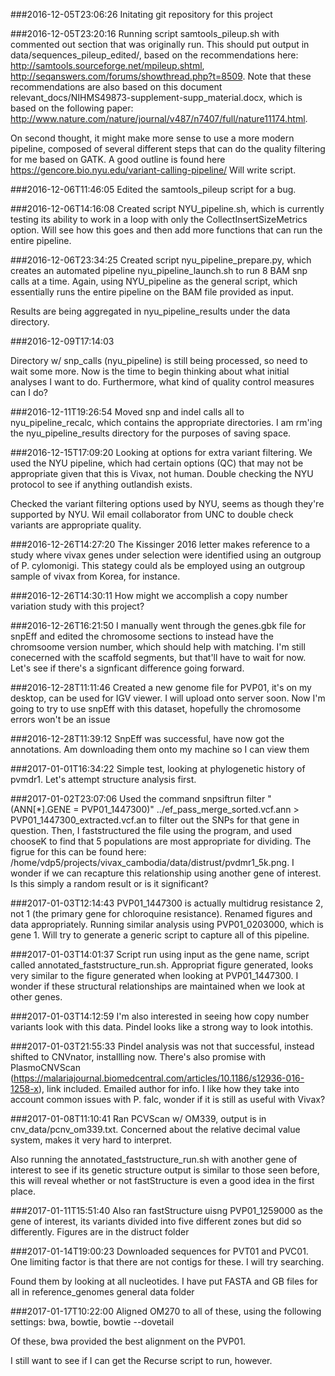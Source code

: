 ###2016-12-05T23:06:26
Initating git repository for this project

###2016-12-05T23:20:16
Running script samtools_pileup.sh with commented out section that was originally run. This should put output in data/sequences_pileup_edited/, based on the recommendations here: http://samtools.sourceforge.net/mpileup.shtml, http://seqanswers.com/forums/showthread.php?t=8509. Note that these recommendations are also based on this document relevant_docs/NIHMS49873-supplement-supp_material.docx, which is based on the following paper: http://www.nature.com/nature/journal/v487/n7407/full/nature11174.html.

On second thought, it might make more sense to use a more modern pipeline, composed of several different steps that can do the quality filtering for me based on GATK. A good outline is found here https://gencore.bio.nyu.edu/variant-calling-pipeline/ Will write script.

###2016-12-06T11:46:05
Edited the samtools_pileup script for a bug. 

###2016-12-06T14:16:08
Created script NYU_pipeline.sh, which is currently testing its ability to work in a loop with only the CollectInsertSizeMetrics option. Will see how this goes and then add more functions that can run the entire pipeline.

###2016-12-06T23:34:25
Created script nyu_pipeline_prepare.py, which creates an automated pipeline nyu_pipeline_launch.sh to run 8 BAM snp calls at a time. Again, using NYU_pipeline as the general script, which essentially runs the entire pipeline on the BAM file provided as input.

Results are being aggregated in nyu_pipeline_results under the data directory.

###2016-12-09T17:14:03

Directory w/ snp_calls (nyu_pipeline) is still being processed, so need to wait some more. Now is the time to begin thinking about what initial analyses I want to do. Furthermore, what kind of quality control measures can I do?

###2016-12-11T19:26:54
Moved snp and indel calls all to nyu_pipeline_recalc, which contains the appropriate directories. I am rm'ing the nyu_pipeline_results directory for the purposes of saving space.

###2016-12-15T17:09:20
Looking at options for extra variant filtering. We used the NYU pipeline, which had certain options (QC) that may not be appropriate given that this is Vivax, not human. Double checking the NYU protocol to see if anything outlandish exists.

Checked the variant filtering options used by NYU, seems as though they're supported by NYU. Wil email collaborator from UNC to double check variants are appropriate quality.

###2016-12-26T14:27:20
The Kissinger 2016 letter makes reference to a study where vivax genes under selection were identified using an outgroup of P. cylomonigi. This stategy could als be employed using an outgroup sample of vivax from Korea, for instance.

###2016-12-26T14:30:11
How might we accomplish a copy number variation study with this project?

###2016-12-26T16:21:50
I manually went through the genes.gbk file for snpEff and edited the chromosome sections to instead have the chromsoome version number, which should help with matching. I'm still conecerned with the scaffold segments, but that'll have to wait for now. Let's see if there's a signficant difference going forward.

###2016-12-28T11:11:46
Created a new genome file for PVP01, it's on my desktop, can be used for IGV viewer. I will upload onto server soon. Now I'm going to try to use snpEff with this dataset, hopefully the chromosome errors won't be an issue

###2016-12-28T11:39:12
SnpEff was successful, have now got the annotations. Am downloading them onto my machine so I can view them

###2017-01-01T16:34:22
Simple test, looking at phylogenetic history of pvmdr1. Let's attempt structure analysis first.

###2017-01-02T23:07:06
Used the command snpsiftrun filter " (ANN[*].GENE = PVP01_1447300)" ../ef_pass_merge_sorted.vcf.ann > PVP01_1447300_extracted.vcf.an to filter out the SNPs for that gene in question. Then, I faststructured the file using the program, and used chooseK to find that 5 populations are most appropriate for dividing. The figrue for this can be found here: /home/vdp5/projects/vivax_cambodia/data/distrust/pvdmr1_5k.png. I wonder if we can recapture this relationship using another gene of interest. Is this simply a random result or is it significant?

###2017-01-03T12:14:43
PVP01_1447300 is actually multidrug resistance 2, not 1 (the primary gene for chloroquine resistance). Renamed figures and data appropriately. Running similar analysis using PVP01_0203000, which is gene 1. Will try to generate a generic script to capture all of this pipeline.

###2017-01-03T14:01:37
Script run using input as the gene name, script called annotated_faststructure_run.sh. Appropriat figure generated, looks very similar to the figure generated when looking at PVP01_1447300. I wonder if these structural relationships are maintained when we look at other genes.

###2017-01-03T14:12:59
I'm also interested in seeing how copy number variants look with this data. Pindel looks like a strong way to look intothis.

###2017-01-03T21:55:33
Pindel analysis was not that successful, instead shifted to CNVnator, installling now. There's also promise with PlasmoCNVScan (https://malariajournal.biomedcentral.com/articles/10.1186/s12936-016-1258-x), link included. Emailed author for info. I like how they take into account common issues with P. falc, wonder if it is still as useful with Vivax? 

###2017-01-08T11:10:41
Ran PCVScan  w/ OM339, output is in cnv_data/pcnv_om339.txt. Concerned about the relative decimal value system, makes it very hard to interpret.

Also running the annotated_faststructure_run.sh with another gene of interest to see if its genetic structure output is similar to those seen before, this will reveal whether or not fastStructure is even a good idea in the first place.

###2017-01-11T15:51:40
Also ran fastStructure uisng PVP01_1259000 as the gene of interest, its variants divided into five different zones but did so differently. Figures are in the distruct folder

###2017-01-14T19:00:23
Downloaded sequences for PVT01 and PVC01. One limiting factor is that there are not contigs for these. I will try searching.

Found them by looking at all nucleotides. I have put FASTA and GB files for all in reference_genomes general data folder

###2017-01-17T10:22:00
Aligned OM270 to all of these, using the following settings:
bwa, bowtie, bowtie --dovetail

Of these, bwa provided the best alignment on the PVP01.

I still want to see if I can get the Recurse script to run, however. 